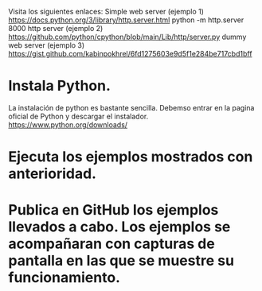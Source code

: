 Visita los siguientes enlaces:
Simple web server (ejemplo 1)
https://docs.python.org/3/library/http.server.html
python -m http.server 8000
http server (ejemplo 2)
https://github.com/python/cpython/blob/main/Lib/http/server.py
dummy web server (ejemplo 3)
https://gist.github.com/kabinpokhrel/6fd1275603e9d5f1e284be717cbd1bff


# Instala Python.
La instalación de python es bastante sencilla.
Debemso entrar en la pagina oficial de Python y descargar el instalador.
https://www.python.org/downloads/
# Ejecuta los ejemplos mostrados con anterioridad.
# Publica en GitHub los ejemplos llevados a cabo. Los ejemplos se acompañaran con capturas de pantalla en las que se muestre su funcionamiento.
